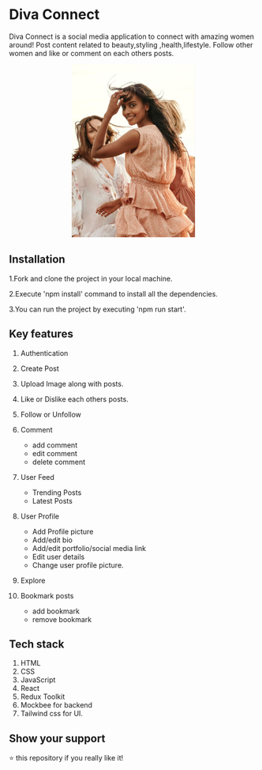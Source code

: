 # Diva Connect

Diva Connect is a social media application to connect with amazing women around! Post content related to beauty,styling ,health,lifestyle. Follow other women and like or comment on each others posts.

<p align="center">
  <img src="./src/assets/hero-img.png" width="250" height="350"title="hover text">
</p>

## Installation

1.Fork and clone the project in your local machine.

2.Execute 'npm install' command to install all the dependencies.

3.You can run the project by executing 'npm run start'.

## Key features

1. Authentication

2. Create Post

3. Upload Image along with posts.
4. Like or Dislike each others posts.
5. Follow or Unfollow
6. Comment
   - add comment
   - edit comment
   - delete comment
7. User Feed
   - Trending Posts
   - Latest Posts
8. User Profile
   - Add Profile picture
   - Add/edit bio
   - Add/edit portfolio/social media link
   - Edit user details
   - Change user profile picture.
9. Explore
10. Bookmark posts
    - add bookmark
    - remove bookmark

## Tech stack

1. HTML
2. CSS
3. JavaScript
4. React
5. Redux Toolkit
6. Mockbee for backend
7. Tailwind css for UI.

## Show your support

⭐ this repository if you really like it!
